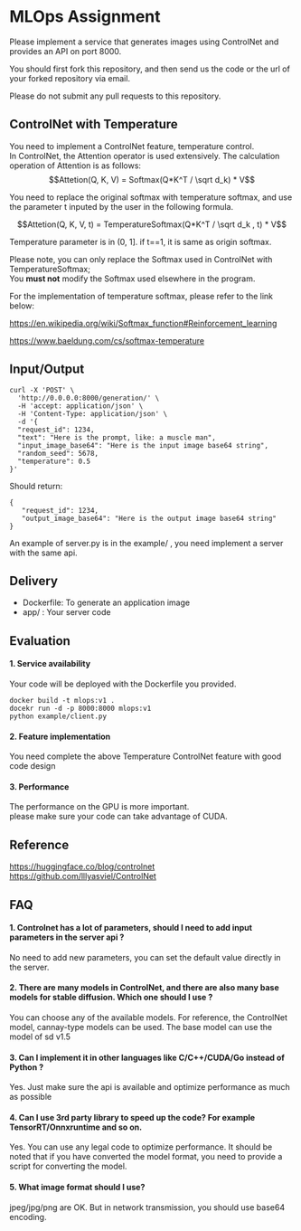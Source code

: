 # MLOps Assignment

Please implement a service that generates images using ControlNet and provides an API on port 8000.

You should first fork this repository, and then send us the code or the url of your forked repository via email.

Please do not submit any pull requests to this repository.

## ControlNet with Temperature
You need to implement a ControlNet feature, temperature control.  
In ControlNet, the Attention operator is used extensively. The calculation operation of Attention is as follows:  
$$Attetion(Q, K, V) = Softmax(Q*K^T / \sqrt d_k) * V$$  

You need to replace the original softmax with temperature softmax, and use the parameter t inputed by the user in the following formula.  

$$Attetion(Q, K, V, t) = TemperatureSoftmax(Q*K^T / \sqrt d_k , t) * V$$  
  
Temperature parameter is in (0, 1]. if t==1, it is same as origin softmax.  

Please note, you can only replace the Softmax used in ControlNet with TemperatureSoftmax;   
You **must not** modify the Softmax used elsewhere in the program.

For the implementation of temperature softmax, please refer to the link below:    

https://en.wikipedia.org/wiki/Softmax_function#Reinforcement_learning    

https://www.baeldung.com/cs/softmax-temperature    


## Input/Output
```
curl -X 'POST' \
  'http://0.0.0.0:8000/generation/' \
  -H 'accept: application/json' \
  -H 'Content-Type: application/json' \
  -d '{
  "request_id": 1234,
  "text": "Here is the prompt, like: a muscle man",
  "input_image_base64": "Here is the input image base64 string",
  "random_seed": 5678,
  "temperature": 0.5
}'
```

Should return:

```
{
   "request_id": 1234,
   "output_image_base64": "Here is the output image base64 string"
}
```

An example of server.py is in the example/ ,
you need implement a server with the same api.

## Delivery
- Dockerfile: To generate an application image
- app/ : Your server code

## Evaluation
#### 1. Service availability     
Your code will be deployed with the Dockerfile you provided.   
```
docker build -t mlops:v1 .
docekr run -d -p 8000:8000 mlops:v1
python example/client.py
```

#### 2. Feature implementation    

You need complete the above Temperature ControlNet feature with good code design

#### 3. Performance   
The performance on the GPU is more important.  
please make sure your code can take advantage of CUDA.  

## Reference
https://huggingface.co/blog/controlnet     
https://github.com/lllyasviel/ControlNet    

## FAQ
#### 1. Controlnet has a lot of parameters, should I need to add input parameters in the server api ?  
No need to add new parameters, you can set the default value directly in the server.

#### 2. There are many models in ControlNet, and there are also many base models for stable diffusion. Which one should I use ?
You can choose any of the available models. For reference, the ControlNet model, cannay-type models can be used. The base model can use the model of sd v1.5

#### 3. Can I implement it in other languages like C/C++/CUDA/Go instead of Python ?  
Yes. Just make sure the api is available and optimize performance as much as possible  

#### 4. Can I use 3rd party library to speed up the code? For example TensorRT/Onnxruntime and so on.   
Yes. You can use any legal code to optimize performance. It should be noted that if you have converted the model format, you need to provide a script for converting the model.  

#### 5. What image format should I use? 
jpeg/jpg/png are OK. But in network transmission, you should use base64 encoding.

